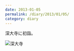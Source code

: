 ```yaml
---
date: 2013-01-05
permalink: /diary/2013/01/05/
category: diary
---
```


深大寺に初詣。

![深大寺](http://instagram.com/p/UFgM8lyLkG/media?size=l "深大寺")